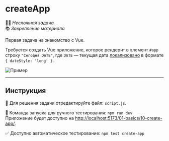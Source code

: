 # createApp

👶🏻 _Несложная задача_\
📚 _Закрепление материала_

<!--start_statement-->

Первая задача на знакомство с Vue.

Требуется создать Vue приложение, которое рендерит в элемент `#app` строку `"Сегодня DATE"`, где `DATE` — текущая дата
[локализовано](https://developer.mozilla.org/en-US/docs/Web/JavaScript/Reference/Global_Objects/Date/toLocaleDateString)
в формате `{ dateStyle: 'long' }`.

<img src="https://i.imgur.com/4sLeSDI.png" alt="Пример" />

<!--end_statement-->

---

## Инструкция

📝 Для решения задачи отредактируйте файл: `script.js`.

🚀 Команда запуска для ручного тестирования: `npm run dev`\
Приложение будет доступно на
[http://localhost:5173/01-basics/10-create-app/](http://localhost:5173/01-basics/10-create-app/).

✅ Доступно автоматическое тестирование: `npm test create-app`
